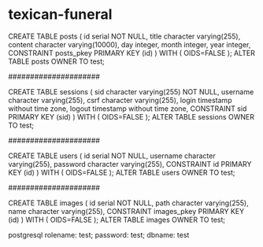 texican-funeral
===============


CREATE TABLE posts
(
  id serial NOT NULL,
  title character varying(255),
  content character varying(10000),
  day integer,
  month integer,
  year integer,
  CONSTRAINT posts_pkey PRIMARY KEY (id)
)
WITH (
  OIDS=FALSE
);
ALTER TABLE posts
  OWNER TO test;

  

#####################


CREATE TABLE sessions
(
  sid character varying(255) NOT NULL,
  username character varying(255),
  csrf character varying(255),
  login timestamp without time zone,
  logout timestamp without time zone,
  CONSTRAINT sid PRIMARY KEY (sid)
)
WITH (
  OIDS=FALSE
);
ALTER TABLE sessions
  OWNER TO test;



#####################



CREATE TABLE users
(
  id serial NOT NULL,
  username character varying(255),
  password character varying(255),
  CONSTRAINT id PRIMARY KEY (id)
)
WITH (
  OIDS=FALSE
);
ALTER TABLE users
  OWNER TO test;
  
  

#####################



CREATE TABLE images
(
  id serial NOT NULL,
  path character varying(255),
  name character varying(255),
  CONSTRAINT images_pkey PRIMARY KEY (id)
)
WITH (
  OIDS=FALSE
);
ALTER TABLE images
  OWNER TO test;



postgresql rolename: test; password: test; dbname: test

